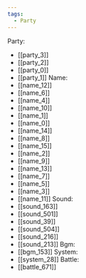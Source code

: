 ```yaml
---
tags:
  - Party
---
```

Party:
- [[party_3]]
- [[party_2]]
- [[party_0]]
- [[party_1]]
Name:
- [[name_12]]
- [[name_6]]
- [[name_4]]
- [[name_10]]
- [[name_1]]
- [[name_0]]
- [[name_14]]
- [[name_8]]
- [[name_15]]
- [[name_2]]
- [[name_9]]
- [[name_13]]
- [[name_7]]
- [[name_5]]
- [[name_3]]
- [[name_11]]
Sound:
- [[sound_163]]
- [[sound_501]]
- [[sound_39]]
- [[sound_504]]
- [[sound_216]]
- [[sound_213]]
Bgm:
- [[bgm_153]]
System:
- [[system_28]]
Battle:
- [[battle_671]]
